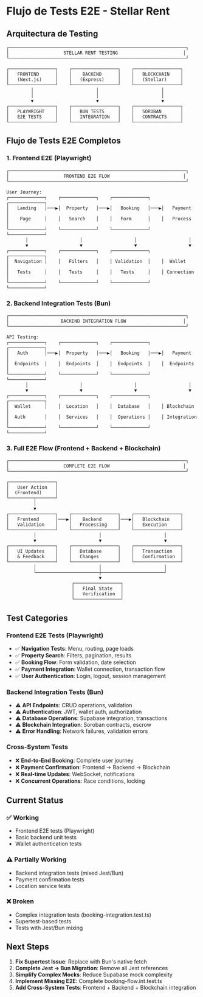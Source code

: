 # Flujo de Tests E2E - Stellar Rent

## Arquitectura de Testing

```
┌─────────────────────────────────────────────────────────────────┐
│                    STELLAR RENT TESTING                        │
└─────────────────────────────────────────────────────────────────┘

┌─────────────────┐    ┌─────────────────┐    ┌─────────────────┐
│   FRONTEND      │    │    BACKEND      │    │   BLOCKCHAIN    │
│   (Next.js)     │    │   (Express)     │    │   (Stellar)     │
└─────────────────┘    └─────────────────┘    └─────────────────┘
         │                       │                       │
         │                       │                       │
         ▼                       ▼                       ▼
┌─────────────────┐    ┌─────────────────┐    ┌─────────────────┐
│   PLAYWRIGHT    │    │   BUN TESTS     │    │   SOROBAN       │
│   E2E TESTS     │    │   INTEGRATION   │    │   CONTRACTS     │
└─────────────────┘    └─────────────────┘    └─────────────────┘
```

## Flujo de Tests E2E Completos

### 1. **Frontend E2E (Playwright)**
```
┌─────────────────────────────────────────────────────────────────┐
│                    FRONTEND E2E FLOW                           │
└─────────────────────────────────────────────────────────────────┘

User Journey:
┌─────────────┐    ┌─────────────┐    ┌─────────────┐    ┌─────────────┐
│   Landing   │───▶│  Property   │───▶│   Booking   │───▶│   Payment   │
│    Page     │    │   Search    │    │   Form      │    │   Process   │
└─────────────┘    └─────────────┘    └─────────────┘    └─────────────┘
       │                   │                   │                   │
       ▼                   ▼                   ▼                   ▼
┌─────────────┐    ┌─────────────┐    ┌─────────────┐    ┌─────────────┐
│  Navigation │    │   Filters   │    │ Validation  │    │  Wallet     │
│   Tests     │    │   Tests     │    │   Tests     │    │ Connection  │
└─────────────┘    └─────────────┘    └─────────────┘    └─────────────┘
```

### 2. **Backend Integration Tests (Bun)**
```
┌─────────────────────────────────────────────────────────────────┐
│                   BACKEND INTEGRATION FLOW                     │
└─────────────────────────────────────────────────────────────────┘

API Testing:
┌─────────────┐    ┌─────────────┐    ┌─────────────┐    ┌─────────────┐
│   Auth      │───▶│  Property   │───▶│   Booking   │───▶│   Payment   │
│  Endpoints  │    │  Endpoints  │    │  Endpoints  │    │  Endpoints  │
└─────────────┘    └─────────────┘    └─────────────┘    └─────────────┘
       │                   │                   │                   │
       ▼                   ▼                   ▼                   ▼
┌─────────────┐    ┌─────────────┐    ┌─────────────┐    ┌─────────────┐
│  Wallet     │    │  Location   │    │  Database   │    │ Blockchain  │
│  Auth       │    │  Services   │    │  Operations │    │ Integration │
└─────────────┘    └─────────────┘    └─────────────┘    └─────────────┘
```

### 3. **Full E2E Flow (Frontend + Backend + Blockchain)**
```
┌─────────────────────────────────────────────────────────────────┐
│                    COMPLETE E2E FLOW                           │
└─────────────────────────────────────────────────────────────────┘

┌─────────────────┐
│   User Action   │
│  (Frontend)     │
└─────────┬───────┘
          │
          ▼
┌─────────────────┐    ┌─────────────────┐    ┌─────────────────┐
│   Frontend      │───▶│    Backend      │───▶│   Blockchain    │
│   Validation    │    │   Processing    │    │   Execution     │
└─────────────────┘    └─────────────────┘    └─────────────────┘
          │                       │                       │
          ▼                       ▼                       ▼
┌─────────────────┐    ┌─────────────────┐    ┌─────────────────┐
│   UI Updates    │    │   Database      │    │   Transaction   │
│   & Feedback    │    │   Changes       │    │   Confirmation  │
└─────────────────┘    └─────────────────┘    └─────────────────┘
          │                       │                       │
          └───────────────────────┼───────────────────────┘
                                  ▼
                        ┌─────────────────┐
                        │   Final State   │
                        │   Verification  │
                        └─────────────────┘
```

## Test Categories

### **Frontend E2E Tests (Playwright)**
- ✅ **Navigation Tests**: Menu, routing, page loads
- ✅ **Property Search**: Filters, pagination, results
- ✅ **Booking Flow**: Form validation, date selection
- ✅ **Payment Integration**: Wallet connection, transaction flow
- ✅ **User Authentication**: Login, logout, session management

### **Backend Integration Tests (Bun)**
- ⚠️ **API Endpoints**: CRUD operations, validation
- ⚠️ **Authentication**: JWT, wallet auth, authorization
- ⚠️ **Database Operations**: Supabase integration, transactions
- ⚠️ **Blockchain Integration**: Soroban contracts, escrow
- ⚠️ **Error Handling**: Network failures, validation errors

### **Cross-System Tests**
- ❌ **End-to-End Booking**: Complete user journey
- ❌ **Payment Confirmation**: Frontend → Backend → Blockchain
- ❌ **Real-time Updates**: WebSocket, notifications
- ❌ **Concurrent Operations**: Race conditions, locking

## Current Status

### ✅ **Working**
- Frontend E2E tests (Playwright)
- Basic backend unit tests
- Wallet authentication tests

### ⚠️ **Partially Working**
- Backend integration tests (mixed Jest/Bun)
- Payment confirmation tests
- Location service tests

### ❌ **Broken**
- Complex integration tests (booking-integration.test.ts)
- Supertest-based tests
- Tests with Jest/Bun mixing

## Next Steps

1. **Fix Supertest Issue**: Replace with Bun's native fetch
2. **Complete Jest → Bun Migration**: Remove all Jest references
3. **Simplify Complex Mocks**: Reduce Supabase mock complexity
4. **Implement Missing E2E**: Complete booking-flow.int.test.ts
5. **Add Cross-System Tests**: Frontend + Backend + Blockchain integration

